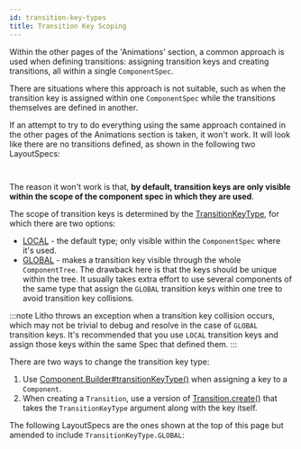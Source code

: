 ```yaml
---
id: transition-key-types
title: Transition Key Scoping
---
```


Within the other pages of the 'Animations' section, a common approach is used when defining transitions: assigning transition keys and creating transitions, all within a single `ComponentSpec`.

There are situations where this approach is not suitable, such as when the transition key is assigned within one `ComponentSpec` while the transitions themselves are defined in another.

If an attempt to try to do everything using the same approach contained in the other pages of the Animations section is taken, it won't work. It will look like there are no transitions defined, as shown in the following two LayoutSpecs:

```java file=sample/src/main/java/com/facebook/samples/litho/java/animations/docs/keyscope/GlobalKeyParentComponentSpec.java start=not_working_start end=not_working_end
```

```java file=sample/src/main/java/com/facebook/samples/litho/java/animations/docs/keyscope/GlobalKeyTransitionComponentSpec.java start=not_working_start end=not_working_end
```

The reason it won't work is that, **by default, transition keys are only visible within the scope of the component spec in which they are used**.

The scope of transition keys is determined by the [TransitionKeyType](pathname:///javadoc/com/facebook/litho/Transition.TransitionKeyType.html), for which there are two options:

* [LOCAL](pathname:///javadoc/com/facebook/litho/Transition.TransitionKeyType.html#LOCAL) - the default type; only visible within the `ComponentSpec` where it's used.
* [GLOBAL](pathname:///javadoc/com/facebook/litho/Transition.TransitionKeyType.html#GLOBAL) - makes a transition key visible through the whole `ComponentTree`. The drawback here is that the keys should be unique within the tree. It usually takes extra effort to use several components of the same type that assign the `GLOBAL` transition keys within one tree to avoid transition key collisions.

:::note
Litho throws an exception when a transition key collision occurs, which may not be trivial to debug and resolve in the case of `GLOBAL` transition keys. It's recommended that you use `LOCAL` transition keys and assign those keys within the same Spec that defined them.
:::

There are two ways to change the transition key type:

1. Use [Component.Builder#transitionKeyType()](pathname:///javadoc/com/facebook/litho/Component.Builder.html#transitionKeyType-com.facebook.litho.Transition.TransitionKeyType-) when assigning a key to a `Component`.
2. When creating a `Transition`, use a version of [Transition.create()](pathname:///javadoc/com/facebook/litho/Transition.html#create-com.facebook.litho.Transition.TransitionKeyType-java.lang.String-) that takes the `TransitionKeyType` argument along with the key itself.

The following LayoutSpecs are the ones shown at the top of this page but amended to include `TransitionKeyType.GLOBAL`:

```java file=sample/src/main/java/com/facebook/samples/litho/java/animations/docs/keyscope/GlobalKeyParentComponentSpec.java start=start_working end=end_working
```

```java file=sample/src/main/java/com/facebook/samples/litho/java/animations/docs/keyscope/GlobalKeyTransitionComponentSpec.java start=start_working end=end_working
```
